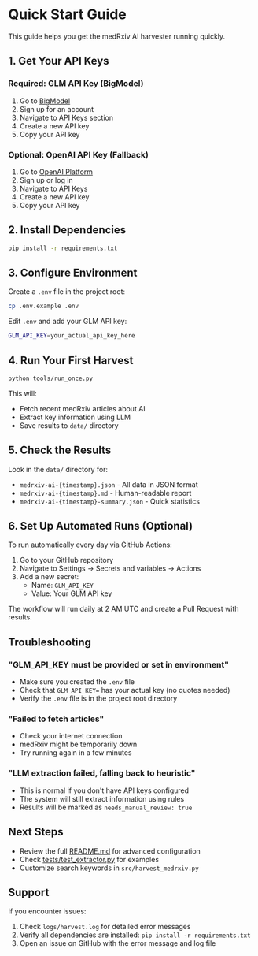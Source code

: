 # Quick Start Guide

This guide helps you get the medRxiv AI harvester running quickly.

## 1. Get Your API Keys

### Required: GLM API Key (BigModel)
1. Go to [BigModel](https://open.bigmodel.cn/)
2. Sign up for an account
3. Navigate to API Keys section
4. Create a new API key
5. Copy your API key

### Optional: OpenAI API Key (Fallback)
1. Go to [OpenAI Platform](https://platform.openai.com/)
2. Sign up or log in
3. Navigate to API Keys
4. Create a new API key
5. Copy your API key

## 2. Install Dependencies

```bash
pip install -r requirements.txt
```

## 3. Configure Environment

Create a `.env` file in the project root:

```bash
cp .env.example .env
```

Edit `.env` and add your GLM API key:

```bash
GLM_API_KEY=your_actual_api_key_here
```

## 4. Run Your First Harvest

```bash
python tools/run_once.py
```

This will:
- Fetch recent medRxiv articles about AI
- Extract key information using LLM
- Save results to `data/` directory

## 5. Check the Results

Look in the `data/` directory for:
- `medrxiv-ai-{timestamp}.json` - All data in JSON format
- `medrxiv-ai-{timestamp}.md` - Human-readable report
- `medrxiv-ai-{timestamp}-summary.json` - Quick statistics

## 6. Set Up Automated Runs (Optional)

To run automatically every day via GitHub Actions:

1. Go to your GitHub repository
2. Navigate to Settings → Secrets and variables → Actions
3. Add a new secret:
   - Name: `GLM_API_KEY`
   - Value: Your GLM API key

The workflow will run daily at 2 AM UTC and create a Pull Request with results.

## Troubleshooting

### "GLM_API_KEY must be provided or set in environment"
- Make sure you created the `.env` file
- Check that `GLM_API_KEY=` has your actual key (no quotes needed)
- Verify the `.env` file is in the project root directory

### "Failed to fetch articles"
- Check your internet connection
- medRxiv might be temporarily down
- Try running again in a few minutes

### "LLM extraction failed, falling back to heuristic"
- This is normal if you don't have API keys configured
- The system will still extract information using rules
- Results will be marked as `needs_manual_review: true`

## Next Steps

- Review the full [README.md](README.md) for advanced configuration
- Check [tests/test_extractor.py](tests/test_extractor.py) for examples
- Customize search keywords in `src/harvest_medrxiv.py`

## Support

If you encounter issues:
1. Check `logs/harvest.log` for detailed error messages
2. Verify all dependencies are installed: `pip install -r requirements.txt`
3. Open an issue on GitHub with the error message and log file
